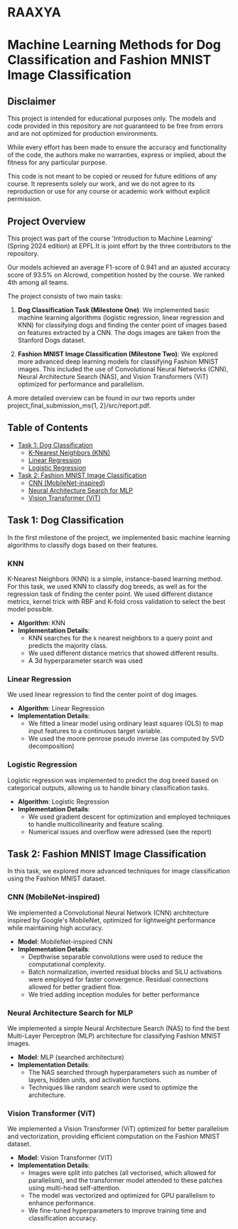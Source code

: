 # RAAXYA

# Machine Learning Methods for Dog Classification and Fashion MNIST Image Classification


## Disclaimer

This project is intended for educational purposes only. The models and code provided in this repository are not guaranteed to be free from errors and are not optimized for production environments.

While every effort has been made to ensure the accuracy and functionality of the code, the authors make no warranties, express or implied, about the fitness for any particular purpose. 

This code is not meant to be copied or reused for future editions of any course. It represents solely our work, and we do not agree to its reproduction or use for any course or academic work without explicit permission.

## Project Overview

This project was part of the course 'Introduction to Machine Learning' (Spring 2024 edition) at EPFL.It is joint effort by the three contributors to the repository.

Our models achieved an average F1-score of 0.941 and an ajusted accuracy score of 93.5% on AIcrowd, competition hosted by the course. We ranked 4th among all teams.

The project consists of two main tasks:

1. **Dog Classification Task (Milestone One)**: 
   We implemented basic machine learning algorithms (logistic regression, linear regression and KNN) for classifying dogs and finding the center point of images based on features extracted by a CNN. The dogs images are taken from the Stanford Dogs dataset.
   
2. **Fashion MNIST Image Classification (Milestone Two)**: 
   We explored more advanced deep learning models for classifying Fashion MNIST images. This included the use of Convolutional Neural Networks (CNN), Neural Architecture Search (NAS), and Vision Transformers (ViT) optimized for performance and parallelism.

A more detailed overview can be found in our two reports under project_final_submission_ms{1, 2}/src/report.pdf.


## Table of Contents
- [Task 1: Dog Classification](#task-1-dog-classification)
  - [K-Nearest Neighbors (KNN)](#knn)
  - [Linear Regression](#linear-regression)
  - [Logistic Regression](#logistic-regression)
- [Task 2: Fashion MNIST Image Classification](#task-2-fashion-mnist-image-classification)
  - [CNN (MobileNet-inspired)](#cnn-mobilenet-inspired)
  - [Neural Architecture Search for MLP](#neural-architecture-search-for-mlp)
  - [Vision Transformer (ViT)](#vision-transformer-vit)
    
 ## Task 1: Dog Classification
In the first milestone of the project, we implemented basic machine learning algorithms to classify dogs based on their features. 

### KNN
K-Nearest Neighbors (KNN) is a simple, instance-based learning method. For this task, we used KNN to classify dog breeds, as well as for the regression task of finding the center point. We used different distance metrics, kernel trick with RBF and K-fold cross validation to select the best model possible.

- **Algorithm**: KNN
- **Implementation Details**: 
  - KNN searches for the `k` nearest neighbors to a query point and predicts the majority class.
  - We used different distance metrics that showed different results. 
  - A 3d hyperparameter search was used
 
### Linear Regression

We used linear regression to find the center point of dog images.

- **Algorithm**: Linear Regression
- **Implementation Details**: 
  - We fitted a linear model using ordinary least squares (OLS) to map input features to a continuous target variable. 
  - We used the moore penrose pseudo inverse (as computed by SVD decomposition)

### Logistic Regression

Logistic regression was implemented to predict the dog breed based on categorical outputs, allowing us to handle binary classification tasks.

- **Algorithm**: Logistic Regression
- **Implementation Details**: 
  - We used gradient descent for optimization and employed techniques to handle multicollinearity and feature scaling.
  - Numerical issues and overflow were adressed (see the report)


## Task 2: Fashion MNIST Image Classification

In this task, we explored more advanced techniques for image classification using the Fashion MNIST dataset.

### CNN (MobileNet-inspired)

We implemented a Convolutional Neural Network (CNN) architecture inspired by Google's MobileNet, optimized for lightweight performance while maintaining high accuracy.

- **Model**: MobileNet-inspired CNN
- **Implementation Details**: 
  - Depthwise separable convolutions were used to reduce the computational complexity.
  - Batch normalization, inverted residual blocks and SiLU activations were employed for faster convergence. Residual connections allowed for better gradient flow.
  - We tried adding inception modules for better performance

### Neural Architecture Search for MLP

We implemented a simple Neural Architecture Search (NAS) to find the best Multi-Layer Perceptron (MLP) architecture for classifying Fashion MNIST images.

- **Model**: MLP (searched architecture)
- **Implementation Details**: 
  - The NAS searched through hyperparameters such as number of layers, hidden units, and activation functions.
  - Techniques like random search were used to optimize the architecture.

### Vision Transformer (ViT)

We implemented a Vision Transformer (ViT) optimized for better parallelism and vectorization, providing efficient computation on the Fashion MNIST dataset.

- **Model**: Vision Transformer (ViT)
- **Implementation Details**: 
  - Images were split into patches (all vectorised, which allowed for parallelism), and the transformer model attended to these patches using multi-head self-attention.
  - The model was vectorized and optimized for GPU parallelism to enhance performance.
  - We fine-tuned hyperparameters to improve training time and classification accuracy.

